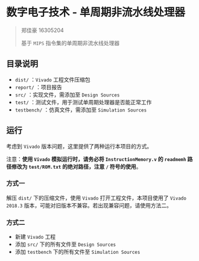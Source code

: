 # 数字电子技术 - 单周期非流水线处理器

> 郑佳豪 16305204
>
> 基于 `MIPS` 指令集的单周期非流水线处理器

## 目录说明

- `dist/` ：`Vivado` 工程文件压缩包
- `report/` ：项目报告
- `src/` ：实现文件，需添加至 `Design Sources`
- `test/` ：测试文件，用于测试单周期处理器是否能正常工作
- `testbench/` ：仿真文件，需添加至 `Simulation Sources`

## 运行

考虑到 `Vivado` 版本问题，这里提供了两种运行本项目的方式。

注意：**使用 `Vivado` 模拟运行时，请务必将 `InstructionMemory.v` 的 `readmemh` 路径修改为 `test/ROM.txt` 的绝对路径，注意 `/` 符号的使用**。

### 方式一

解压 `dist/` 下的压缩文件，使用 `Vivado` 打开工程文件，本项目使用了 `Vivado 2018.3` 版本，可能对旧版本不兼容。若出现兼容问题，请使用方法二。

### 方式二

- 新建 `Vivado` 工程
- 添加 `src/` 下的所有文件至 `Design Sources`
- 添加 `testbench` 下的所有文件至 `Simulation Sources`
